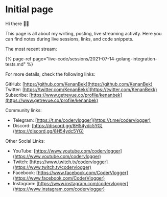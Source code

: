 # Initial page

Hi there 👋🏼

This page is all about my writing, posting, live streaming activity. Here you can find notes during live sessions, links, and code snippets.

The most recent stream:

{% page-ref page="live-code/sessions/2021-07-14-golang-integration-tests.md" %}

For more details, check the following links:

GitHub: [https://github.com/KenanBek](https://github.com/KenanBek)   
Twitter: [https://twitter.com/KenanBekk](https://twitter.com/KenanBekk)   
Subscribe: [https://www.getrevue.co/profile/kenanbek​](https://www.getrevue.co/profile/kenanbek​)

Community links:

* Telegram: [https://t.me/codervlogger​](https://t.me/codervlogger​)
* Discord: [https://discord.gg/8H54ydc5YG​](https://discord.gg/8H54ydc5YG​)

Other Social Links:

* YouTube: [https://www.youtube.com/codervlogger](https://www.youtube.com/codervlogger)
* Twitch: [https://www.twitch.tv/codervlogger](https://www.twitch.tv/codervlogger)
* Facebook: [https://www.facebook.com/CoderVlogger](https://www.facebook.com/CoderVlogger)
* Instagram: [https://www.instagram.com/codervlogger](https://www.instagram.com/codervlogger)



